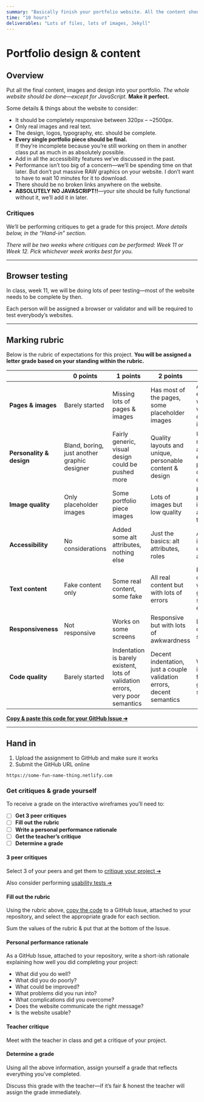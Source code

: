 ```yaml
---
summary: "Basically finish your portfolio website. All the content should be real. All the text should be real."
time: "10 hours"
deliverables: "Lots of files, lots of images, Jekyll"
---
```


# Portfolio design & content

## Overview

Put all the final content, images and design into your portfolio. *The whole website should be done—except for JavaScript.* **Make it perfect.**

Some details & things about the website to consider:

- It should be completely responsive between 320px – ~2500px.
- Only real images and real text.
- The design, logos, typography, etc. should be complete.
- **Every single portfolio piece should be final.**<br>If they’re incomplete because you’re still working on them in another class put as much in as absolutely possible.
- Add in all the accessibility features we’ve discussed in the past.
- Performance isn’t too big of a concern—we’ll be spending time on that later. But don’t put massive RAW graphics on your website. I don’t want to have to wait 10 minutes for it to download.
- There should be no broken links anywhere on the website.
- **ABSOLUTELY NO JAVASCRIPT!!**—your site should be fully functional without it, we’ll add it in later.

### Critiques

We’ll be performing critiques to get a grade for this project. *More details below, in the “Hand-in” section.*

*There will be two weeks where critiques can be performed: Week 11 or Week 12. Pick whichever week works best for you.*

---

## Browser testing

In class, week 11, we will be doing lots of peer testing—most of the website needs to be complete by then.

Each person will be assigned a browser or validator and will be required to test everybody’s websites.

---

## Marking rubric

Below is the rubric of expectations for this project. **You will be assigned a letter grade based on your standing within the rubric.**

| | 0 points | 1 points | 2 points | 3 points |
| --- | --- | --- | --- | --- |
| **Pages & images** | Barely started | Missing lots of pages & images | Has most of the pages, some placeholder images | All pages exist and are well done with complete imagery |
| **Personality & design** | Bland, boring, just another graphic designer | Fairly generic, visual design could be pushed more | Quality layouts and unique, personable content & design | Unique and recognizable as you, with engaging, personable content & design |
| **Image quality** | Only placeholder images | Some portfolio piece images | Lots of images but low quality | High quality portfolio images — and lots of them |
| **Accessibility** | No considerations | Added some alt attributes, nothing else | Just the basics: alt attributes, roles | Accessibility is well considered and tested |
| **Text content** | Fake content only | Some real content, some fake | All real content but with lots of errors | Real content, well written, no grammar or spelling errors |
| **Responsiveness** | Not responsive | Works on some screens | Responsive but with lots of awkwardness | Looks great on all screen sizes |
| **Code quality** | Barely started | Indentation is barely existent, lots of validation errors, very poor semantics | Decent indentation, just a couple validation errors, decent semantics | Well indented, fully valid, good semantics |

[**Copy & paste this code for your GitHub Issue ➔**](https://raw.githubusercontent.com/acgd-webdev-5/portfolio-design-and-content/gh-pages/rubric.md)

---

## Hand in

1. Upload the assignment to GitHub and make sure it works
2. Submit the GitHub URL online

```
https://some-fun-name-thing.netlify.com
```

### Get critiques & grade yourself

To receive a grade on the interactive wireframes you’ll need to:

- [ ] **Get 3 peer critiques**
- [ ] **Fill out the rubric**
- [ ] **Write a personal performance rationale**
- [ ] **Get the teacher’s critique**
- [ ] **Determine a grade**

#### 3 peer critiques

Select 3 of your peers and get them to [critique your project ➔](/courses/shared/peer-evaluation/)

Also consider performing [usability tests ➔](topics/usability-testing-checklist/)

#### Fill out the rubric

Using the rubric above, [copy the code](https://raw.githubusercontent.com/acgd-webdev-5/portfolio-design-and-content/gh-pages/rubric.md) to a GitHub Issue, attached to your repository, and select the appropriate grade for each section.

Sum the values of the rubric & put that at the bottom of the Issue.

#### Personal performance rationale

As a GitHub Issue, attached to your repository, write a short-ish rationale explaining how well you did completing your project:

- What did you do well?
- What did you do poorly?
- What could be improved?
- What problems did you run into?
- What complications did you overcome?
- Does the website communicate the right message?
- Is the website usable?

#### Teacher critique

Meet with the teacher in class and get a critique of your project.

#### Determine a grade

Using all the above information, assign yourself a grade that reflects everything you’ve completed.

Discuss this grade with the teacher—if it’s fair & honest the teacher will assign the grade immediately.
